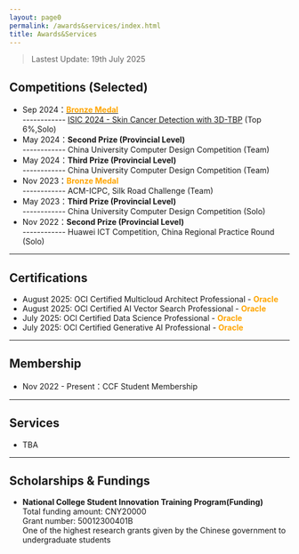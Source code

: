```yaml
---
layout: page0
permalink: /awards&services/index.html
title: Awards&Services
---
```


> Lastest Update: 19th July 2025 &nbsp;

## Competitions (Selected)

- Sep 2024：**[<font color='Orange'>Bronze Medal</font>](https://zhangtianze.com/myawards/ISIC-2024.png)** <br>
  ------------ [ISIC 2024 - Skin Cancer Detection with 3D-TBP](https://www.kaggle.com/competitions/isic-2024-challenge/leaderboard) (Top 6%,Solo) 
- May 2024：**Second Prize (Provincial Level)** <br>
  ------------ China University Computer Design Competition (Team) 
- May 2024：**Third Prize (Provincial Level)** <br>
  ------------ China University Computer Design Competition (Team)
- Nov 2023：**<font color='Orange'>Bronze Medal</font>** <br>
  ------------ ACM-ICPC, Silk Road Challenge (Team) 
- May 2023：**Third Prize (Provincial Level)** <br>
  ------------ China University Computer Design Competition (Solo)
- Nov 2022：**Second Prize (Provincial Level)** <br>
  ------------ Huawei ICT Competition, China Regional Practice Round (Solo)

---

## Certifications

- August 2025: OCI Certified Multicloud Architect Professional - **<font color='Orange'>Oracle</font>**
- August 2025: OCl Certified AI Vector Search Professional - **<font color='Orange'>Oracle</font>**
- July 2025: OCl Certified Data Science Professional - **<font color='Orange'>Oracle</font>**
- July 2025: OCl Certified Generative AI Professional - **<font color='Orange'>Oracle</font>**

---

## Membership

- Nov 2022 - Present：CCF Student Membership

---

## Services

- TBA

---

## Scholarships & Fundings

- **National College Student Innovation Training Program(Funding)**<br>Total funding amount: CNY20000<br>Grant number: 50012300401B<br>One of the highest research grants given by the Chinese government to undergraduate students
